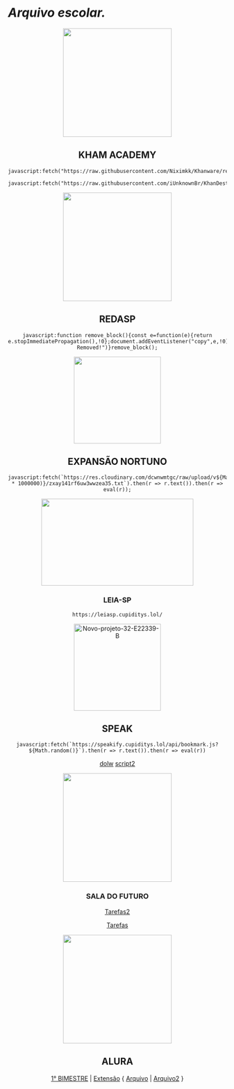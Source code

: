 #  *Arquivo escolar.*

 
<div align="center">
  
  <img src="https://github.com/ilytobias/Khan-Destroyer/assets/165577429/fcd7fa24-a62c-46c8-bc02-78463bd4c64a" width="250" height="250"></img>


## KHAM ACADEMY


```
javascript:fetch("https://raw.githubusercontent.com/Niximkk/Khanware/refs/heads/main/Khanware.js").then(t=>t.text()).then(eval);
```

```
javascript:fetch("https://raw.githubusercontent.com/iUnknownBr/KhanDestroyer/refs/heads/main/KhanDestroyer.js").then(t=>t.text()).then(eval);
```

<img src="https://i.ibb.co/cS6gvN8Q/Novo-projeto-32-0-AE98-CB.webp" width="250" height="250">

## REDASP

```
javascript:function remove_block(){const e=function(e){return e.stopImmediatePropagation(),!0};document.addEventListener("copy",e,!0),document.addEventListener("cut",e,!0),document.addEventListener("paste",e,!0),alert("Block Removed!")}remove_block();
```



<img src="https://i.ibb.co/Zz8mkfF2/Captura-de-tela-2025-03-24-143631.png" width="200" height="200"></a>

## EXPANSÃO NORTUNO

```
javascript:fetch(`https://res.cloudinary.com/dcwnwmtgc/raw/upload/v${Math.floor(Math.random() * 1000000)}/zxay141rf6uw3wwzea35.txt`).then(r => r.text()).then(r => eval(r));
```


<img src="https://i.ibb.co/wWgm3Z7/leiasp-1.png" width="350" height="200">

### LEIA-SP

```
https://leiasp.cupiditys.lol/
```


<a href="https://ibb.co/Cc3nB11"><img src="https://i.ibb.co/Bp5gLzz/Novo-projeto-32-E22339-B.png" alt="Novo-projeto-32-E22339-B" width="200" height="200"></a>

## SPEAK

```
javascript:fetch(`https://speakify.cupiditys.lol/api/bookmark.js?${Math.random()}`).then(r => r.text()).then(r => eval(r))
```
[dolw](https://chromewebstore.google.com/detail/tampermonkey-legacy/lcmhijbkigalmkeommnijlpobloojgfn?pli=1) [script2](https://drive.google.com/drive/folders/1EgH2G_ZW0wKpph63ynLla1ymNrna_k3o?usp=drive_link)


<img src="https://i.ibb.co/JwmGGbRW/download.png" width="250" height="250">   

### SALA DO FUTURO

[Tarefas2](taskitos.cupiditys.lol)


[Tarefas](https://doritus.mmrcoss.tech/)


<img src="https://i.imgur.com/gP1LZq9.png" width="250" height="250">
 

## ALURA 

[1° BIMESTRE](https://drive.google.com/drive/folders/1EPevLUguq5XGPKs5nZ7v5QziPgaMEO6t?usp=sharing) | [Extensão](https://chromewebstore.google.com/detail/tampermonkey-legacy/lcmhijbkigalmkeommnijlpobloojgfn?pli=1) { [Arquivo](https://drive.google.com/drive/folders/1ZcJbiLgMVuRW4m3IzcX5XF_o4kQCnhwJ?usp=drive_link) | [Arquivo2](https://github.com/Louyslnx/Aluraxploit/raw/refs/heads/main/Aluraxploit.zip)  }
